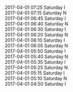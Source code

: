 2017-04-01 07:25 Saturday  I  
2017-04-01 07:15 Saturday  N  
2017-04-01 06:45 Saturday  I  
2017-04-01 06:40 Saturday  N  
2017-04-01 06:30 Saturday  I  
2017-04-01 06:20 Saturday  N  
2017-04-01 06:10 Saturday  I  
2017-04-01 06:05 Saturday  N  
2017-04-01 05:50 Saturday  I  
2017-04-01 05:40 Saturday  N  
2017-04-01 05:35 Saturday  I  
2017-04-01 05:25 Saturday  N  
2017-04-01 05:15 Saturday  I  
2017-04-01 05:10 Saturday  N  
2017-04-01 04:50 Saturday  I  
